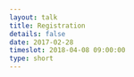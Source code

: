 ```yaml
---
layout: talk
title: Registration
details: false
date: 2017-02-28
timeslot: 2018-04-08 09:00:00
type: short
---
```


